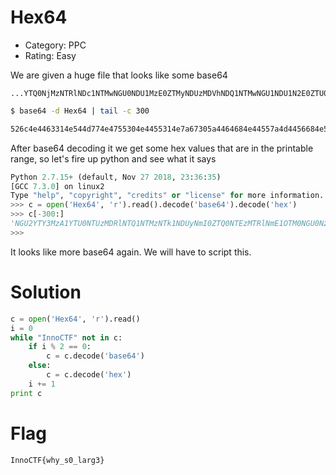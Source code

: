 # Hex64

- Category: PPC
- Rating: Easy

We are given a huge file that looks like some base64

```
...YTQ0NjMzNTRlNDc1NTMwNGU0NDU1MzE0ZTMyNDUzMDVhNDQ1NTMwNGU1NDU1N2E0ZTU0NTI2YzRlNTQ1MTMxNGQ1NDRkNzg0ZTQ3NTEzMTRlNDQ1OTdhNGQ3YTUxMzA1YTU0NTEzMzRlNTQ0NTMzNTk1NDUyNmI0ZTZkNDUzMTRlNTQ2MzM0NGU0NzU1N2E0ZDZhNTEzMTRkN2E0NTMxNGY1NDU1MzA0ZTU0NDUzMzRmNDQ1MjZiNGQ3YTQ5MzE0ZDU0NjQ2ODRlNTc0NTMwNGQ1NDRlNmI0ZDMyNTEzZA==
```

```bash
$ base64 -d Hex64 | tail -c 300

526c4e4463314e544d774e4755304e4455314e7a67305a4464684e44557a4d4456684e5451305a4463354e4755304e4455314e3245305a4455304e54557a4e54526c4e5451314d544d784e4751314e44597a4d7a51305a5451334e5445335954526b4e6d45314e5463344e47557a4d6a51314d7a45314f5455304e5445334f44526b4d7a49314d5464684e5745304d544e6b4d32513d
```

After base64 decoding it we get some hex values that are in the printable range, so let's fire up python and see what it says

```python
Python 2.7.15+ (default, Nov 27 2018, 23:36:35)
[GCC 7.3.0] on linux2
Type "help", "copyright", "credits" or "license" for more information.
>>> c = open('Hex64', 'r').read().decode('base64').decode('hex')
>>> c[-300:]
'NGU2YTY3MzA1YTU0NTUzMDRlNTQ1NTMzNTk1NDUyNmI0ZTQ0NTEzMTRlNmE1OTM0NGU0NzU1MzA0ZTQ0NTU3ODRkN2E0MTMxNTk1NDUxMzA0ZTZhNGQ3YTRlNTQ1MjZjNGU0NDYzMzE0ZTU0NGQ3ODRlNDc1NTMwNGU0NDU1Nzg0ZDdhNDUzMDVhNTQ0ZDc5NGU0NDU1N2E0ZDU0NTUzNTRlNTQ1MTMxNGQ1NDYzMzQ0ZTQ3NTE3YTRkNmE1NTc4NGUzMjQ1MzE1OTU0NTE3ODRkMzI1MTdhNWE0MTNkM2Q='
>>>
```

It looks like more base64 again. We will have to script this.

# Solution

```python
c = open('Hex64', 'r').read()
i = 0
while "InnoCTF" not in c:
    if i % 2 == 0:
        c = c.decode('base64')
    else:
        c = c.decode('hex')
    i += 1
print c
```

# Flag

`InnoCTF{why_s0_larg3}`
